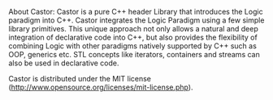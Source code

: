 About Castor:
Castor is a pure C++ header Library that introduces the Logic paradigm into C++. Castor integrates the Logic Paradigm using a few simple library primitives. This unique approach not only allows a natural and deep integration of declarative code into C++, but also provides the flexibility of combining Logic with other paradigms natively supported by C++ such as OOP, generics etc. STL concepts like iterators, containers and streams can also be used in declarative code.
 
Castor is distributed under the MIT license (http://www.opensource.org/licenses/mit-license.php).
